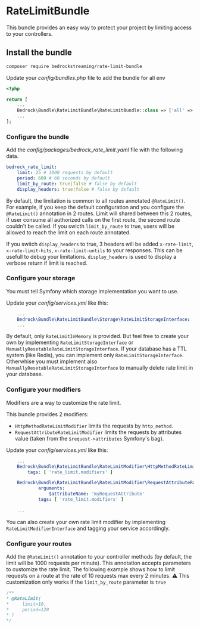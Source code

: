 # RateLimitBundle
This bundle provides an easy way to protect your project by limiting access to your controllers.

## Install the bundle
```bash
composer require bedrockstreaming/rate-limit-bundle
```

Update your _config/bundles.php_ file to add the bundle for all env
```php
<?php

return [
    ...
    Bedrock\Bundle\RateLimitBundle\RateLimitBundle::class => ['all' => true],
    ...
];
```

### Configure the bundle
Add the _config/packages/bedrock_rate_limit.yaml_ file with the following data.
```yaml
bedrock_rate_limit:
    limit: 25 # 1000 requests by default
    period: 600 # 60 seconds by default
    limit_by_route: true|false # false by default
    display_headers: true|false # false by default
```
By default, the limitation is common to all routes annotated `@RateLimit()`. 
For example, if you keep the default configuration and you configure the `@RateLimit()` annotation in 2 routes. Limit will shared between this 2 routes, if user consume all authorized calls on the first route, the second route couldn't be called.
If you swicth `limit_by_route` to true, users will be allowed to reach the limit on each route annotated.

If you switch `display_headers` to true, 3 headers will be added `x-rate-limit`, `x-rate-limit-hits`, `x-rate-limit-untils` to your responses. This can be usefull to debug your limitations.
`display_headers` is used to display a verbose return if limit is reached.
 
### Configure your storage 
You must tell Symfony which storage implementation you want to use.

Update your _config/services.yml_ like this:

```yaml
    ...
    Bedrock\Bundle\RateLimitBundle\Storage\RateLimitStorageInterface: '@Bedrock\Bundle\RateLimitBundle\Storage\RateLimitInMemoryStorage'
    ...
``` 

By default, only `RateLimitInMemory` is provided. But feel free to create your own by implementing `RateLimitStorageInterface` or `ManuallyResetableRateLimitStorageInterface`.
If your database has a TTL system (like Redis), you can implement only `RateLimitStorageInterface`. Otherwhise you must implement also `ManuallyResetableRateLimitStorageInterface` to manually delete rate limit in your database. 

### Configure your modifiers
Modifiers are a way to customize the rate limit.

This bundle provides 2 modifiers: 
* `HttpMethodRateLimitModifier` limits the requests by `http_method`.
* `RequestAttributeRateLimitModifier` limits the requests by attributes value (taken from the `$request->attributes` Symfony's bag).

Update your _config/services.yml_ like this:

```yaml
    ...
    Bedrock\Bundle\RateLimitBundle\RateLimitModifier\HttpMethodRateLimitModifier:
        tags: [ 'rate_limit.modifiers' ]   

    Bedrock\Bundle\RateLimitBundle\RateLimitModifier\RequestAttributeRateLimitModifier:
            arguments:
                $attributeName: 'myRequestAttribute'
            tags: [ 'rate_limit.modifiers' ]
 
    ...
``` 

You can also create your own rate limit modifier by implementing `RateLimitModifierInterface` and tagging your service accordingly.

### Configure your routes
Add the `@RateLimit()` annotation to your controller methods (by default, the limit will be 1000 requests per minute).
This annotation accepts parameters to customize the rate limit. The following example shows how to limit requests on a route at the rate of 10 requests max every 2 minutes.
:warning: This customization only works if the `limit_by_route` parameter is `true`

```php
/**
* @RateLimit(
*     limit=10,
*     period=120
* )
*/
```
